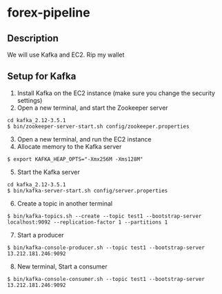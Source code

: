 # forex-pipeline

## Description
We will use Kafka and EC2. Rip my wallet

## Setup for Kafka
1. Install Kafka on the EC2 instance (make sure you change the security settings)
2. Open a new terminal, and start the Zookeeper server
```
cd kafka_2.12-3.5.1
$ bin/zookeeper-server-start.sh config/zookeeper.properties
```
3. Open a new terminal, and run the EC2 instance
4. Allocate memory to the Kafka server
```
$ export KAFKA_HEAP_OPTS="-Xmx256M -Xms128M"
```
5. Start the Kafka server
```
cd kafka_2.12-3.5.1
$ bin/kafka-server-start.sh config/server.properties
```
6. Create a topic in another terminal
```
$ bin/kafka-topics.sh --create --topic test1 --bootstrap-server localhost:9092 --replication-factor 1 --partitions 1
```
7. Start a producer
```
$ bin/kafka-console-producer.sh --topic test1 --bootstrap-server 13.212.181.246:9092
```
8. New terminal, Start a consumer
```
$ bin/kafka-console-consumer.sh --topic test1 --bootstrap-server 13.212.181.246:9092
```

